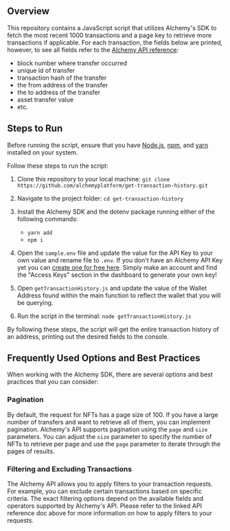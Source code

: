 ## Overview
This repository contains a JavaScript script that utilizes Alchemy's SDK to fetch the most recent 1000 transactions and a page key to retrieve more transactions if applicable. For each transaction, the fields below are printed, however, to see all fields refer to the [Alchemy API reference](https://docs.alchemy.com/reference/sdk-getassettransfers):


- block number where transfer occurred
- unique id of transfer
- transaction hash of the transfer
- the from address of the transfer
- the to address of the transfer
- asset transfer value
- etc.



## Steps to Run

Before running the script, ensure that you have [Node.js](https://docs.npmjs.com/downloading-and-installing-node-js-and-npm), [npm](https://docs.npmjs.com/downloading-and-installing-node-js-and-npm), and [yarn](https://classic.yarnpkg.com/lang/en/docs/install/#mac-stable) installed on your system. 

Follow these steps to run the script:


1. Clone this repository to your local machine:
`git clone https://github.com/alchemyplatform/get-transaction-history.git`


2. Navigate to the project folder: `cd get-transaction-history`

3. Install the Alchemy SDK and the dotenv package running either of the following commands:
   * `yarn add`
   * `npm i`

4. Open the `sample.env` file and update the value for the API Key to your own value and rename file to `.env`. If you don't have an Alchemy API Key yet you can [create one for free here](https://alchemy.com/?a=starter-code). Simply make an account and find the "Access Keys" section in the dashboard to generate your own key!

5. Open `getTransactionHistory.js` and update the value of the Wallet Address found within the main function to reflect the wallet that you will be querying.

6. Run the script in the terminal: `node getTransactionHistory.js`


By following these steps, the script will get the entire transaction history of an address, printing out the desired fields to the console.


## Frequently Used Options and Best Practices
When working with the Alchemy SDK, there are several options and best practices that you can consider:

### Pagination
By default, the request for NFTs has a page size of 100. If you have a large number of transfers and want to retrieve all of them, you can implement pagination. Alchemy's API supports pagination using the `page` and `size` parameters. You can adjust the `size` parameter to specify the number of NFTs to retrieve per page and use the `page` parameter to iterate through the pages of results.

### Filtering and Excluding Transactions
The Alchemy API allows you to apply filters to your transaction requests. For example, you can exclude certain transactions based on specific criteria. The exact filtering options depend on the available fields and operators supported by Alchemy's API. Please refer to the linked API reference doc above for more information on how to apply filters to your requests.
